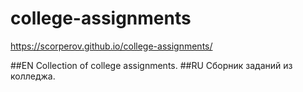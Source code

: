 # college-assignments

https://scorperov.github.io/college-assignments/

##EN Collection of college assignments.
##RU Сборник заданий из колледжа.
